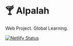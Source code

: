 # :cocktail: Alpalah
Web Project. Global Learning.

[![Netlify Status](https://api.netlify.com/api/v1/badges/bb89ee87-0db4-41d6-ac8e-e3e422d1e96b/deploy-status)](https://alpalah.netlify.app/)
